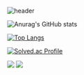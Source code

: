 <!-- <div align=center > -->
<!-- 
테마 모음 주소
스탯
https://github.com/anuraghazra/github-readme-stats/blob/master/themes/README.md
-->

<!-- 헤더 -->
![header](https://capsule-render.vercel.app/api?type=waving&color=0:2E64FE,100:A9BCF5&height=150&section=header&text=Juhoon's%20Github&fontSize=45&fontAlignY=30)
  
<!-- 깃허브 스탯 -->
![Anurag's GitHub stats](https://github-readme-stats.vercel.app/api?username=juhoon-lee&show_icons=true&theme=tokyonight)

<!-- 사용 언어 -->
<!-- [![Top Langs](https://github-readme-stats.vercel.app/api/top-langs/?username=juhoon-lee&langs_count=8)](https://github.com/juhoon-lee/github-readme-stats) -->
[![Top Langs](https://github-readme-stats.vercel.app/api/top-langs/?username=juhoon-lee&layout=compact)](https://github.com/juhoon-lee/github-readme-stats)

[![Solved.ac Profile](http://mazassumnida.wtf/api/generate_badge?boj=juhoon-lee)](https://solved.ac/juhoon-lee)<br/>

<!-- 아이콘 뱃지 -->
<img src="https://img.shields.io/badge/Swift-F05138?style=for-the-badge&logo=Swift&logoColor=FFFFFF"/> <img src="https://img.shields.io/badge/Xcode-3671DD?style=for-the-badge&logo=Xcode&logoColor=white"/> 


<!-- </div> -->
